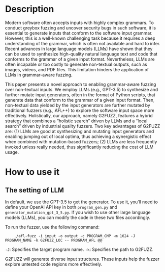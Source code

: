 # Description
Modern software often accepts inputs with highly complex grammars. To conduct greybox fuzzing and uncover security bugs in such software, it is essential to generate inputs that conform to the software input grammar. However, this is a well-known challenging task because it requires a deep understanding of the grammar, which is often not available and hard to infer. Recent advances in large language models (LLMs) have shown that they can be used to synthesize high-quality natural language text and code that conforms to the grammar of a given input format. Nevertheless, LLMs are often incapable or too costly to generate non-textual outputs, such as images, videos, and PDF files. This limitation hinders the application of LLMs in grammar-aware fuzzing.

This paper presents a novel approach to enabling grammar-aware fuzzing over non-textual inputs. We employ LLMs (e.g., GPT-3.5) to synthesize and further mutate input generators, often in the format of Python scripts, that generate data that conform to the grammar of a given input format. Then, non-textual data yielded by the input generators are further mutated by traditional fuzzers (e.g., AFL++) to explore the software input space more effectively. Holistically, our approach, namely G2FUZZ, features a hybrid strategy that combines a “holistic search” driven by LLMs and a “local search” driven by industrial quality fuzzers. Two key advantages of G2FUZZ are: (1) LLMs are good at synthesizing and mutating input generators and enabling jumping out of local optima, thus achieving a synergistic effect when combined with mutation-based fuzzers; (2) LLMs are less frequently invoked unless really needed, thus significantly reducing the cost of LLM usage. 



# How to use it
## The setting of LLM
In default, we use the GPT-3.5 to get the generator. To use it, you’ll need to define your OpenAI API key in both `program_gen.py` and `generator_mutation_gpt_3_5.py`. If you wish to use other large language models (LLMs), you can modify the code in these two files accordingly.

To run the fuzzer, use the following command:
```
    ./afl-fuzz -i input -o output -c PROGRAM_CMP -m 1024 -J PROGRAM_NAME -k G2FUZZ_LOC -- PROGRAM_AFL @@
```
`-J`: Specifies the target program name.
`-k`: Specifies the path to G2FUZZ.

G2FUZZ will generate diverse input structures. These inputs help the fuzzer explore untested code regions more effectively.

